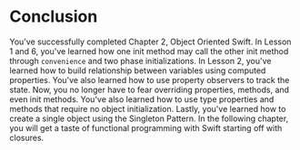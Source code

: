 # Conclusion
You've successfully completed Chapter 2, Object Oriented Swift. In Lesson 1 and 6, you've learned how one init method may call the other init method through `convenience` and two phase initializations. In Lesson 2, you've learned how to build relationship between variables using computed properties. You've also learned how to use property observers to track the state. Now, you no longer have to fear overriding properties, methods, and even init methods. You've also learned how to use type properties and methods that require no object initialization. Lastly, you've learned how to create a single object using the Singleton Pattern. In the following chapter, you will get a taste of functional programming with Swift starting off with closures.